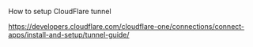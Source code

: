 How to setup CloudFlare tunnel

https://developers.cloudflare.com/cloudflare-one/connections/connect-apps/install-and-setup/tunnel-guide/
